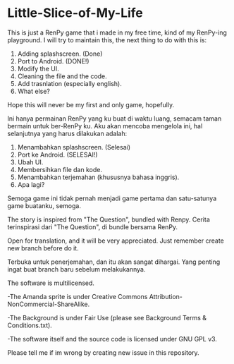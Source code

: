 # Little-Slice-of-My-Life

 This is just a RenPy game that i made in my free time, kind of my RenPy-ing playground.
 I will try to maintain this, the next thing to do with this is:

1. Adding splashscreen. (Done)
2. Port to Android. (DONE!)
3. Modify the UI.
4. Cleaning the file and the code.
5. Add trasnlation (especially english).
6. What else?


Hope this will never be my first and only game, hopefully.


  Ini hanya permainan RenPy yang ku buat di waktu luang, semacam taman bermain untuk ber-RenPy ku.
  Aku akan mencoba mengelola ini, hal selanjutnya yang harus dilakukan adalah:

1. Menambahkan splashscreen. (Selesai)
2. Port ke Android. (SELESAI!)
3. Ubah UI.
4. Membersihkan file dan kode.
5. Menambahkan terjemahan (khususnya bahasa inggris).
6. Apa lagi?

Semoga game ini tidak pernah menjadi game pertama dan satu-satunya game buatanku, semoga.


The story is inspired from "The Question", bundled with Renpy.
Cerita terinspirasi dari "The Question", di bundle bersama RenPy.


Open for translation, and it will be very appreciated. Just remember create new branch before do it.

Terbuka untuk penerjemahan, dan itu akan sangat dihargai. Yang penting ingat buat branch baru sebelum melakukannya.


The software is multilicensed.


-The Amanda sprite is under Creative Commons Attribution-NonCommercial-ShareAlike.

-The Background is under Fair Use (please see Background Terms & Conditions.txt).

-The software itself and the source code is licensed under GNU GPL v3.




Please tell me if im wrong by creating new issue in this repository.
